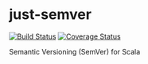 # just-semver

[![Build Status](https://semaphoreci.com/api/v1/kevin-lee/just-semver/branches/master/badge.svg)](https://semaphoreci.com/kevin-lee/just-semver) [![Coverage Status](https://coveralls.io/repos/github/Kevin-Lee/just-semver/badge.svg?branch=master)](https://coveralls.io/github/Kevin-Lee/just-semver?branch=master)

Semantic Versioning (SemVer) for Scala
